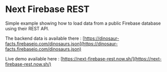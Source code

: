 # Next Firebase REST

Simple example showing how to load data from a public Firebase database using their REST API.

The backend data is available there : [https://dinosaur-facts.firebaseio.com/dinosaurs.json](https://dinosaur-facts.firebaseio.com/dinosaurs.json)

Live demo available here : [https://next-firebase-rest.now.sh/](https://next-firebase-rest.now.sh/)